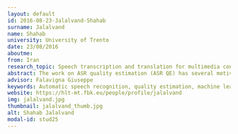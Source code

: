 ```yaml
---
layout: default 
id: 2016-08-23-Jalalvand-Shahab
surname: Jalalvand
name: Shahab
university: University of Trento
date: 23/08/2016
aboutme: 
from: Iran
research_topic: Speech transcription and translation for multimedia content
abstract: The work on ASR quality estimation (ASR QE) has several motivations. First, the steady increase of applications involving automatic speech recognition (e.g. video/TV programs subtitling, voice search engines, voice question answering, spoken dialog systems, meeting and broadcast news transcriptions) calls for an accurate method to estimate ASR output quality at run-time. In this thesis, we study and design strategies for predicting the quality of ASR transcriptions from feature extraction to machine learning and applications.
advisor: Falavigna Giuseppe
keywords: Automatic speech recognition, quality estimation, machine learning
website: https://hlt-mt.fbk.eu/people/profile/jalalvand
img: jalalvand.jpg
thumbnail: jalalvand_thumb.jpg
alt: Shahab Jalalvand
modal-id: stud25
---
```

